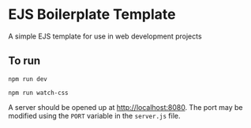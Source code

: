 # EJS Boilerplate Template

A simple EJS template for use in web development projects

## To run

```shell
npm run dev
```

```shell
npm run watch-css
```

A server should be opened up at [http://localhost:8080](http://127.0.0.1:8080).
The port may be modified using the `PORT` variable in the `server.js` file.
